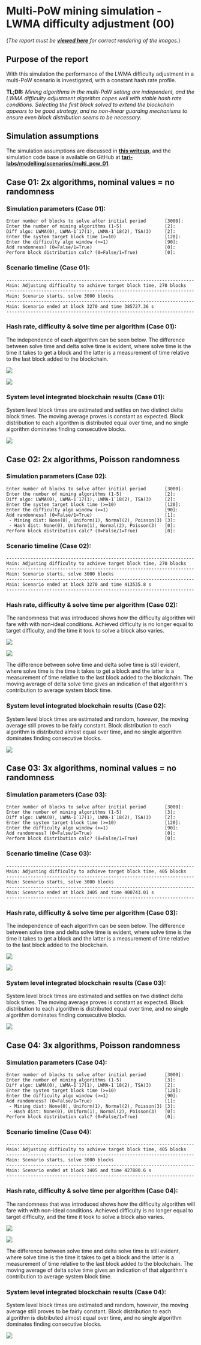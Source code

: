 # Multi-PoW mining simulation - LWMA difficulty adjustment (00)

(_The report must be [**viewed here**](https://demo.codimd.org/s/S1rTlu9-P) for correct rendering of the images._)

## Purpose of the report

With this simulation the performance of the LWMA difficulty adjustment in a multi-PoW scenario is investigated, with a constant hash rate profile.

**TL;DR:** _Mining algorithms in the multi-PoW setting are independent, and the LWMA difficulty adjustment algorithm copes well with stable hash rate conditions. Selecting the first block solved to extend the blockchain appears to be good strategy, and no non-linear guarding mechanisms to ensure even block distribution seems to be necessary._

## Simulation assumptions

The simulation assumptions are discussed in [**this writeup**](https://demo.codimd.org/s/SksWPUHeD), and the simulation code base is available on GitHub at [**tari-labs/modelling/scenarios/multi_pow_01**](https://github.com/tari-labs/modelling/tree/master/scenarios/multi_pow_01).

## Case 01: 2x algorithms, nominal values = no randomness

### Simulation parameters (Case 01):

```
Enter number of blocks to solve after initial period       [3000]: 
Enter the number of mining algorithms (1-5)                [2]:
Diff algo: LWMA(0), LWMA-1`17(1), LWMA-1`18(2), TSA(3)     [2]: 
Enter the system target block time (>=10)                  [120]: 
Enter the difficulty algo window (>=1)                     [90]: 
Add randomness? (0=False/1=True)                           [0]: 
Perform block distribution calc? (0=False/1=True)          [0]: 
```

### Scenario timeline (Case 01):

```
----------------------------------------------------------------------
Main: Adjusting difficulty to achieve target block time, 270 blocks
----------------------------------------------------------------------
Main: Scenario starts, solve 3000 blocks
----------------------------------------------------------------------
Main: Scenario ended at block 3270 and time 385727.36 s
----------------------------------------------------------------------
```

### Hash rate, difficulty & solve time per algorithm (Case 01):

The independence of each algorithm can be seen below. The difference between solve time and delta solve time is evident, where solve time is the time it takes to get a block and the latter is a measurement of time relative to the last block added to the blockchain.

![](https://codimd.s3.shivering-isles.com/demo/uploads/upload_3251b0e815fcf6fbf56c7b27f9559b96.png)


![](https://codimd.s3.shivering-isles.com/demo/uploads/upload_2309f4ffc96631c74de7238b27c36274.png)


### System level integrated blockchain results (Case 01):

System level block times are estimated and settles on two distinct delta block times. The moving average proves is constant as expected. Block distribution to each algorithm is distributed equal over time, and no single algorithm dominates finding consecutive blocks.

![](https://codimd.s3.shivering-isles.com/demo/uploads/upload_56b7a178aeeb2a6cc886448ce3a5474d.png)

## Case 02: 2x algorithms, Poisson randomness

### Simulation parameters (Case 02):

```
Enter number of blocks to solve after initial period       [3000]: 
Enter the number of mining algorithms (1-5)                [2]: 
Diff algo: LWMA(0), LWMA-1`17(1), LWMA-1`18(2), TSA(3)     [2]: 
Enter the system target block time (>=10)                  [120]: 
Enter the difficulty algo window (>=1)                     [90]: 
Add randomness? (0=False/1=True)                           [1]:
 - Mining dist: None(0), Uniform(1), Normal(2), Poisson(3) [3]:
 - Hash dist: None(0), Uniform(1), Normal(2), Poisson(3)   [0]: 
Perform block distribution calc? (0=False/1=True)          [0]:   
```

### Scenario timeline (Case 02):

```
----------------------------------------------------------------------
Main: Adjusting difficulty to achieve target block time, 270 blocks
----------------------------------------------------------------------
Main: Scenario starts, solve 3000 blocks
----------------------------------------------------------------------
Main: Scenario ended at block 3270 and time 413535.8 s
----------------------------------------------------------------------
```

### Hash rate, difficulty & solve time per algorithm (Case 02):

The randomness that was introduced shows how the difficulty algorithm will fare with with non-ideal conditions. Achieved difficulty is no longer equal to target difficulty, and the time it took to solve a block also varies.

![](https://codimd.s3.shivering-isles.com/demo/uploads/upload_3251b0e815fcf6fbf56c7b27f9559b96.png)

![](https://codimd.s3.shivering-isles.com/demo/uploads/upload_eb25c3bad605536244af73406203e4db.png)

The difference between solve time and delta solve time is still evident, where solve time is the time it takes to get a block and the latter is a measurement of time relative to the last block added to the blockchain. The moving average of delta solve time gives an indication of that algorithm's contribution to average system block time.

### System level integrated blockchain results (Case 02):

System level block times are estimated and random, however, the moving average still proves to be fairly constant. Block distribution to each algorithm is distributed almost equal over time, and no single algorithm dominates finding consecutive blocks.

![](https://codimd.s3.shivering-isles.com/demo/uploads/upload_c2d52d3816a5ac8266ac88e3cfb48cc4.png)

## Case 03: 3x algorithms, nominal values = no randomness

### Simulation parameters (Case 03):

```
Enter number of blocks to solve after initial period       [3000]: 
Enter the number of mining algorithms (1-5)                [3]:
Diff algo: LWMA(0), LWMA-1`17(1), LWMA-1`18(2), TSA(3)     [2]: 
Enter the system target block time (>=10)                  [120]: 
Enter the difficulty algo window (>=1)                     [90]: 
Add randomness? (0=False/1=True)                           [0]:
Perform block distribution calc? (0=False/1=True)          [0]: 
```

### Scenario timeline (Case 03):

```
----------------------------------------------------------------------
Main: Adjusting difficulty to achieve target block time, 405 blocks
----------------------------------------------------------------------
Main: Scenario starts, solve 3000 blocks
----------------------------------------------------------------------
Main: Scenario ended at block 3405 and time 400743.01 s
----------------------------------------------------------------------
```

### Hash rate, difficulty & solve time per algorithm (Case 03):

The independence of each algorithm can be seen below. The difference between solve time and delta solve time is evident, where solve time is the time it takes to get a block and the latter is a measurement of time relative to the last block added to the blockchain.

![](https://codimd.s3.shivering-isles.com/demo/uploads/upload_5742366d02ea683abea8879dc9dca69e.png)

![](https://codimd.s3.shivering-isles.com/demo/uploads/upload_aa4db2c12566241efda2f34e2b6e6649.png)

### System level integrated blockchain results (Case 03):

System level block times are estimated and settles on two distinct delta block times. The moving average proves is constant as expected. Block distribution to each algorithm is distributed equal over time, and no single algorithm dominates finding consecutive blocks.

![](https://codimd.s3.shivering-isles.com/demo/uploads/upload_f3d3c68a7bba11803fff7c06239219e6.png)

## Case 04: 3x algorithms, Poisson randomness

### Simulation parameters (Case 04):

```
Enter number of blocks to solve after initial period       [3000]: 
Enter the number of mining algorithms (1-5)                [3]: 
Diff algo: LWMA(0), LWMA-1`17(1), LWMA-1`18(2), TSA(3)     [2]: 
Enter the system target block time (>=10)                  [120]: 
Enter the difficulty algo window (>=1)                     [90]: 
Add randomness? (0=False/1=True)                           [1]:
 - Mining dist: None(0), Uniform(1), Normal(2), Poisson(3) [3]:
 - Hash dist: None(0), Uniform(1), Normal(2), Poisson(3)   [0]: 
Perform block distribution calc? (0=False/1=True)          [0]: 
```

### Scenario timeline (Case 04):

```
----------------------------------------------------------------------
Main: Adjusting difficulty to achieve target block time, 405 blocks
----------------------------------------------------------------------
Main: Scenario starts, solve 3000 blocks
----------------------------------------------------------------------
Main: Scenario ended at block 3405 and time 427880.6 s
----------------------------------------------------------------------
```

### Hash rate, difficulty & solve time per algorithm (Case 04):

The randomness that was introduced shows how the difficulty algorithm will fare with with non-ideal conditions. Achieved difficulty is no longer equal to target difficulty, and the time it took to solve a block also varies.

![](https://codimd.s3.shivering-isles.com/demo/uploads/upload_5742366d02ea683abea8879dc9dca69e.png)

![](https://codimd.s3.shivering-isles.com/demo/uploads/upload_ad16b8749c1ed7fa1bf61088752a2457.png)

The difference between solve time and delta solve time is still evident, where solve time is the time it takes to get a block and the latter is a measurement of time relative to the last block added to the blockchain. The moving average of delta solve time gives an indication of that algorithm's contribution to average system block time.

### System level integrated blockchain results (Case 04):

System level block times are estimated and random, however, the moving average still proves to be fairly constant. Block distribution to each algorithm is distributed almost equal over time, and no single algorithm dominates finding consecutive blocks.

![](https://codimd.s3.shivering-isles.com/demo/uploads/upload_439b2c86e94aa5a565f33cecd1086195.png)
